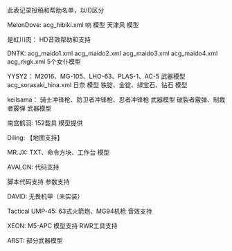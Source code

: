 此表记录投稿和帮助名单，以ID区分

MelonDove:
    acg_hibiki.xml 响 模型
    天津风 模型
    
是虹川肉：
    HD音效帮助和支持

DNTK:
    acg_maido1.xml
    acg_maido2.xml
    acg_maido3.xml
    acg_maido4.xml
    acg_rkgk.xml 5个女仆模型

YYSY2：
    M2016、MG-105、LHO-63、PLAS-1、AC-5 武器模型
    acg_sorasaki_hina.xml 日奈 模型
    铁锭、金锭、绿宝石、钻石 模型

keilsama：
    骑士冲锋枪、防卫者冲锋枪、忍者冲锋枪 武器模型
    破裂者霰弹、制裁者霰弹 武器模型

南宫鹤羽:
    152载具 模型提供

Diling:
    【地图支持】

MR.JX:
    TXT、命令方块、工作台 模型
    
AVALON:
    代码支持

[冥府乌鸦]:
    主要贡献者
    脚本代码支持
    参数支持

DAVID:
    无畏机甲（未实装）

Tactical UMP-45:
    63式火箭炮、MG94机枪 音效支持

XEON:
    M5-APC 模型支持
    RWR工具支持

ARST:
    部分武器模型

